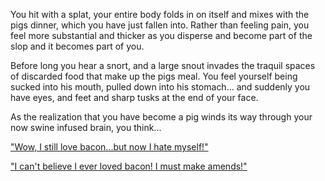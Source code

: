 You hit with a splat, your entire body folds in on itself and mixes with the pigs dinner,
 which you have just fallen into. Rather than feeling pain, 
 you feel more substantial and thicker as you disperse and become part of the slop and it becomes part of you.

Before long you hear a snort, and a large snout invades the traquil spaces of discarded food 
that make up the pigs meal. You feel yourself being sucked into his mouth, pulled down into his stomach...
and suddenly you have eyes, and feet and sharp tusks at the end of your face.

As the realization that you have become a pig winds its way through your
now swine infused brain, you think...

["Wow, I still love bacon...but now I hate myself!"](/english/water-dreams/pig-farm/love-bacon)

["I can't believe I ever loved bacon! I must make amends!"](englilsh/water-dreams/pig-farm/hate-bacon)